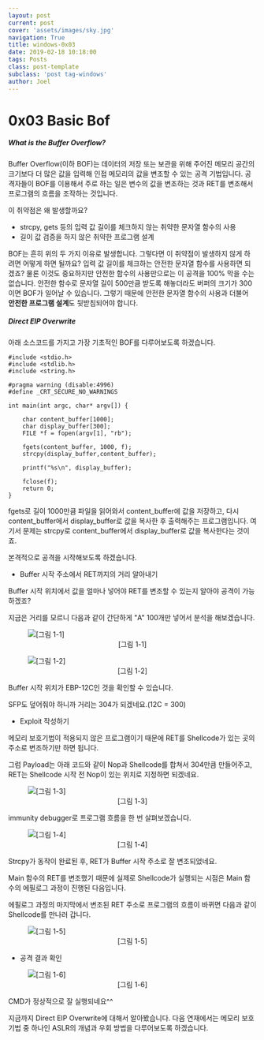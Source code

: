 ```yaml
---
layout: post
current: post
cover: 'assets/images/sky.jpg'
navigation: True
title: windows-0x03
date: 2019-02-18 10:18:00
tags: Posts
class: post-template
subclass: 'post tag-windows'
author: Joel
---
```


# 0x03 Basic Bof

##### What is the Buffer Overflow?

Buffer Overflow(이하 BOF)는 데이터의 저장 또는 보관을 위해 주어진 메모리 공간의 크기보다 더 많은 값을 입력해 인접 메모리의 값을 변조할 수 있는 공격 기법입니다. 공격자들이 BOF를 이용해서 주로 하는 일은 변수의 값을 변조하는 것과 RET를 변조해서 프로그램의 흐름을 조작하는 것입니다.

이 취약점은 왜 발생할까요?

- strcpy, gets 등의 입력 값 길이를 체크하지 않는 취약한 문자열 함수의 사용
- 길이 값 검증을 하지 않은 취약한 프로그램 설계

BOF는 흔히 위의 두 가지 이유로 발생합니다. 그렇다면 이 취약점이 발생하지 않게 하려면 어떻게 하면 될까요?
입력 값 길이를 체크하는 안전한 문자열 함수를 사용하면 되겠죠? 물론 이것도 중요하지만 안전한 함수의 사용만으로는 이 공격을 100% 막을 수는 없습니다. 안전한 함수로 문자열 길이 500만큼 받도록 해놓더라도 버퍼의 크기가 300이면 BOF가 일어날 수 있습니다. 그렇기 때문에 안전한 문자열 함수의 사용과 더불어 **안전한 프로그램 설계**도 뒷받침되어야 합니다.


##### Direct EIP Overwrite

아래 소스코드를 가지고 가장 기초적인 BOF를 다루어보도록 하겠습니다.

	
    #include <stdio.h>
    #include <stdlib.h>
    #include <string.h>

    #pragma warning (disable:4996)
    #define _CRT_SECURE_NO_WARNINGS

    int main(int argc, char* argv[]) {

        char content_buffer[1000];
        char display_buffer[300];
        FILE *f = fopen(argv[1], "rb");

        fgets(content_buffer, 1000, f);
        strcpy(display_buffer,content_buffer);

        printf("%s\n", display_buffer);

        fclose(f);
        return 0;
    }
    

fgets로 길이 1000만큼 파일을 읽어와서 content_buffer에 값을 저장하고, 다시 content_buffer에서 display_buffer로 값을 복사한 후 출력해주는 프로그램입니다. 여기서 문제는 strcpy로 content_buffer에서 display_buffer로 값을 복사한다는 것이죠.

본격적으로 공격을 시작해보도록 하겠습니다.

- Buffer 시작 주소에서 RET까지의 거리 알아내기

Buffer 시작 위치에서 값을 얼마나 넣어야 RET를 변조할 수 있는지 알아야 공격이 가능하겠죠?

지금은 거리를 모르니 다음과 같이 간단하게 "A" 100개만 넣어서 분석을 해보겠습니다.

<figure>
  <img data-action="zoom" src='{{ "/assets/images/windows/0x03_1.png" | relative_url }}' alt='[그림 1-1]'>
  <figcaption><center>[그림 1-1]</center></figcaption>
</figure>

<figure>
  <img data-action="zoom" src='{{ "/assets/images/windows/0x03_2.png" | relative_url }}' alt='[그림 1-2]'>
  <figcaption><center>[그림 1-2]</center></figcaption>
</figure>


Buffer 시작 위치가 EBP-12C인 것을 확인할 수 있습니다.

SFP도 덮어줘야 하니까 거리는 304가 되겠네요.(12C = 300)

- Exploit 작성하기

메모리 보호기법이 적용되지 않은 프로그램이기 때문에 RET를 Shellcode가 있는 곳의 주소로 변조하기만 하면 됩니다.

그럼 Payload는 아래 코드와 같이 Nop과 Shellcode를 합쳐서 304만큼 만들어주고, RET는 Shellcode 시작 전 Nop이 있는 위치로 지정하면 되겠네요.

<figure>
  <img data-action="zoom" src='{{ "/assets/images/windows/0x03_3.png" | relative_url }}' alt='[그림 1-3]'>
  <figcaption><center>[그림 1-3]</center></figcaption>
</figure>

immunity debugger로 프로그램 흐름을 한 번 살펴보겠습니다.

<figure>
  <img data-action="zoom" src='{{ "/assets/images/windows/0x03_4.png" | relative_url }}' alt='[그림 1-4]'>
  <figcaption><center>[그림 1-4]</center></figcaption>
</figure>

Strcpy가 동작이 완료된 후, RET가 Buffer 시작 주소로 잘 변조되었네요.

Main 함수의 RET를 변조했기 때문에 실제로 Shellcode가 실행되는 시점은 Main 함수의 에필로그 과정이 진행된 다음입니다.

에필로그 과정의 마지막에서 변조된 RET 주소로 프로그램의 흐름이 바뀌면 다음과 같이 Shellcode를 만나러 갑니다.

<figure>
  <img data-action="zoom" src='{{ "/assets/images/windows/0x03_5.png" | relative_url }}' alt='[그림 1-5]'>
  <figcaption><center>[그림 1-5]</center></figcaption>
</figure>

- 공격 결과 확인

<figure>
  <img data-action="zoom" src='{{ "/assets/images/windows/0x03_6.png" | relative_url }}' alt='[그림 1-6]'>
  <figcaption><center>[그림 1-6]</center></figcaption>
</figure>

CMD가 정상적으로 잘 실행되네요^^

지금까지 Direct EIP Overwrite에 대해서 알아봤습니다. 다음 연재에서는 메모리 보호 기법 중 하나인 ASLR의 개념과 우회 방법을 다루어보도록 하겠습니다.



